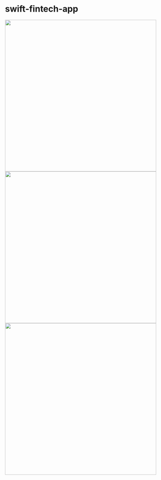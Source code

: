 # swift-fintech-app

<img src = "https://github.com/kehindeBankole/swift-fintech-app/assets/33335391/4ca1e3bf-d4c0-45c5-967a-7ccfb8b2511c" height="500" />

<img src = "https://github.com/kehindeBankole/swift-fintech-app/assets/33335391/6a4dc236-d78b-4e53-b275-323e36b34ea7" height="500" />

<img src = "https://github.com/kehindeBankole/swift-fintech-app/assets/33335391/d59da764-5633-4204-bcd4-9859d14dbac2" height="500" />

